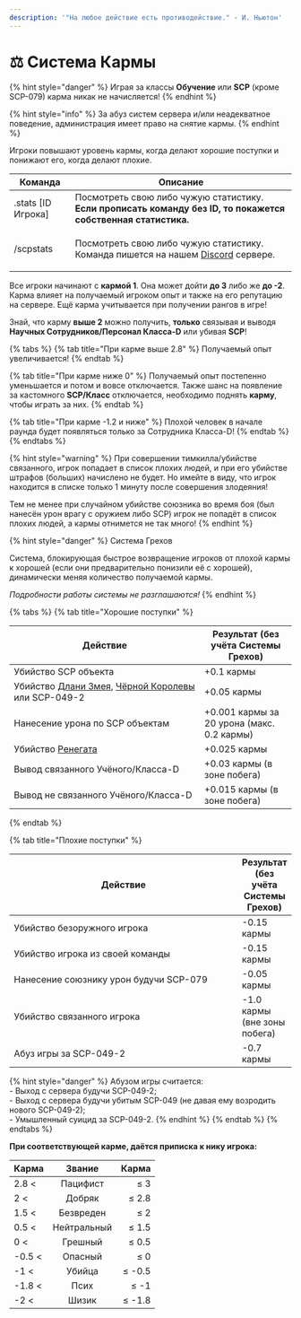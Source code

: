 ```yaml
---
description: '"На любое действие есть противодействие." - И. Ньютон'
---
```


# ⚖ Система Кармы

{% hint style="danger" %}
Играя за классы **Обучение** или **SCP** (кроме SCP-079) карма никак не начисляется!
{% endhint %}

{% hint style="info" %}
За абуз систем сервера и/или неадекватное поведение, администрация имеет право на снятие кармы.
{% endhint %}

Игроки повышают уровень кармы, когда делают хорошие поступки и понижают его, когда делают плохие.

| Команда             | Описание                                                                                                                                       |
| ------------------- | ---------------------------------------------------------------------------------------------------------------------------------------------- |
| .stats \[ID Игрока] | Посмотреть свою либо чужую статистику. **Если прописать команду без ID, то покажется собственная статистика.**                                 |
| /scpstats           | <p>Посмотреть свою либо чужую статистику.<br>Команда пишется на нашем <a href="https://discord.com/invite/376sEKP2tX">Discord</a> сервере.</p> |

Все игроки начинают с **кармой 1**. Она может дойти **до 3** либо же **до -2**.\
Карма влияет на получаемый игроком опыт и также на его репутацию на сервере. Ещё карма учитывается при получении рангов в игре!

Знай, что карму **выше 2** можно получить, **только** связывая и выводя **Научных Сотрудников/Персонал Класса-D** или убивая **SCP**!

{% tabs %}
{% tab title="При карме выше 2.8" %}
Получаемый опыт увеличивается!
{% endtab %}

{% tab title="При карме ниже 0" %}
Получаемый опыт постепенно уменьшается и потом и вовсе отключается. Также шанс на появление за кастомного **SCP/Класс** отключается, необходимо поднять **карму**, чтобы играть за них.
{% endtab %}

{% tab title="При карме -1.2 и ниже" %}
Плохой человек в начале раунда будет появляться только за Сотрудника Класса-D!
{% endtab %}
{% endtabs %}

{% hint style="warning" %}
При совершении тимкилла/убийстве связанного, игрок попадает в список плохих людей, и при его убийстве штрафов (больших) начислено не будет. Но имейте в виду, что игрок находится в списке только 1 минуту после совершения злодеяния!

Тем не менее при случайном убийстве союзника во время боя (был нанесён урон врагу с оружием либо SCP) игрок не попадёт в список плохих людей, а кармы отнимется не так много!
{% endhint %}

{% hint style="danger" %}
Система Грехов

Система, блокирующая быстрое возвращение игроков от плохой кармы к хорошей (если они предварительно понизили её с хорошей), динамически меняя количество получаемой кармы.

_Подробности работы системы не разглашаются!_
{% endhint %}

{% tabs %}
{% tab title="Хорошие поступки" %}
<table><thead><tr><th width="324.3357281899227">Действие</th><th>Результат (без учёта Системы Грехов)</th></tr></thead><tbody><tr><td>Убийство SCP объекта</td><td>+0.1 кармы</td></tr><tr><td>Убийство <a href="../custom-classes/custom-teams/serpents-hand.md">Длани Змея</a>, <a href="../custom-classes/custom-teams/black-queen.md">Чёрной Королевы</a> или SCP-049-2</td><td>+0.05 кармы</td></tr><tr><td>Нанесение урона по SCP объектам</td><td>+0.001 кармы за 20 урона (макс. 0.2 кармы)</td></tr><tr><td>Убийство <a href="../server-mechanics/other.md">Ренегата</a></td><td>+0.025 кармы</td></tr><tr><td>Вывод связанного Учёного/Класса-D</td><td>+0.03 кармы (в зоне побега)</td></tr><tr><td>Вывод не связанного Учёного/Класса-D</td><td>+0.015 кармы (в зоне побега)</td></tr></tbody></table>
{% endtab %}

{% tab title="Плохие поступки" %}
<table><thead><tr><th width="394">Действие</th><th>Результат (без учёта Системы Грехов)</th></tr></thead><tbody><tr><td>Убийство безоружного игрока</td><td>-0.15 кармы</td></tr><tr><td>Убийство игрока из своей команды</td><td>-0.15 кармы</td></tr><tr><td>Нанесение союзнику урон будучи SCP-079</td><td>-0.05 кармы</td></tr><tr><td>Убийство связанного игрока</td><td>-1.0 кармы (вне зоны побега)</td></tr><tr><td>Абуз игры за SCP-049-2</td><td>-0.7 кармы</td></tr></tbody></table>

{% hint style="danger" %}
Абузом игры считается:\
\- Выход с сервера будучи SCP-049-2;\
\- Выход с сервера будучи убитым SCP-049 (не давая ему возродить нового SCP-049-2);\
\- Умышленный суицид за SCP-049-2.
{% endhint %}
{% endtab %}
{% endtabs %}

**При соответствующей карме, даётся приписка к нику игрока:**

| Карма  |    Звание   |  Карма |
| ------ | :---------: | -----: |
| 2.8 <  |   Пацифист  |    ≤ 3 |
| 2 <    |    Добряк   |  ≤ 2.8 |
| 1.5 <  |  Безвреден  |    ≤ 2 |
| 0.5 <  | Нейтральный |  ≤ 1.5 |
| 0 <    |   Грешный   |  ≤ 0.5 |
| -0.5 < |   Опасный   |    ≤ 0 |
| -1 <   |    Убийца   | ≤ -0.5 |
| -1.8 < |     Псих    |   ≤ -1 |
| -2 <   |    Шизик    | ≤ -1.8 |
